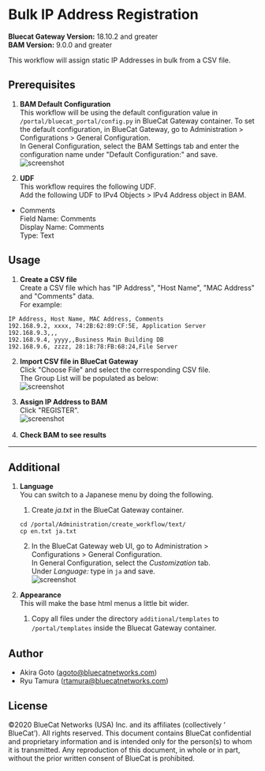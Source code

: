 # Bulk IP Address Registration  
**Bluecat Gateway Version:** 18.10.2 and greater  
**BAM Version:** 9.0.0 and greater  

This workflow will assign static IP Addresses in bulk from a CSV file.  

## Prerequisites
1. **BAM Default Configuration**  
This workflow will be using the default configuration value in `/portal/bluecat_portal/config.py` in BlueCat Gateway container.  To set the default configuration, in BlueCat Gateway, go to Administration > Configurations > General Configuration.  
In General Configuration, select the BAM Settings tab and enter the configuration name under "Default Configuration:" and save.  
![screenshot](img/BAM_default_settings.jpg?raw=true "BAM_default_settings")  

2. **UDF**  
This workflow requires the following UDF.  
Add the following UDF to IPv4 Objects > IPv4 Address object in BAM.  
  - Comments  
  Field Name: Comments  
  Display Name: Comments  
  Type: Text  

## Usage  

1. **Create a CSV file**  
Create a CSV file which has "IP Address", "Host Name", "MAC Address" and "Comments" data.  
For example:   
```
IP Address, Host Name, MAC Address, Comments
192.168.9.2, xxxx, 74:2B:62:89:CF:5E, Application Server
192.168.9.3,,,
192.168.9.4, yyyy,,Business Main Building DB
192.168.9.6, zzzz, 28:18:78:FB:68:24,File Server
```
2. **Import CSV file in BlueCat Gateway**  
Click "Choose File" and select the corresponding CSV file.  
The Group List will be populated as below:  
![screenshot](img/Bulk_IP1.jpg?raw=true "Bulk_IP1")  

3. **Assign IP Address to BAM**  
Click "REGISTER".  
![screenshot](img/Bulk_IP2.jpg?raw=true "Bulk_IP2")  

4. **Check BAM to see results**　　

---

## Additional  

1. **Language**  
You can switch to a Japanese menu by doing the following.  
    1. Create *ja.txt* in the BlueCat Gateway container.  
    ```
    cd /portal/Administration/create_workflow/text/  
    cp en.txt ja.txt  
    ```  
    2. In the BlueCat Gateway web UI, go to Administration > Configurations > General Configuration.   
    In General Configuration, select the *Customization* tab.  
    Under *Language:* type in `ja` and save.  
    ![screenshot](img/langauge_ja.jpg?raw=true "langauge_ja")  

2. **Appearance**  
This will make the base html menus a little bit wider.  
    1. Copy all files under the directory `additional/templates` to `/portal/templates` inside the Bluecat Gateway container.　　

## Author  
- Akira Goto (agoto@bluecatnetworks.com)  
- Ryu Tamura (rtamura@bluecatnetworks.com)  


## License
©2020 BlueCat Networks (USA) Inc. and its affiliates (collectively ‘ BlueCat’). All rights reserved. This document contains BlueCat confidential and proprietary information and is intended only for the person(s) to whom it is transmitted. Any reproduction of this document, in whole or in part, without the prior written consent of BlueCat is prohibited.

